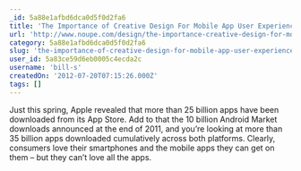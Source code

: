```yaml
---
_id: 5a88e1afbd6dca0d5f0d2fa6
title: 'The Importance of Creative Design For Mobile App User Experience'
url: 'http://www.noupe.com/design/the-importance-creative-design-for-mobile-app-user-experience.html'
category: 5a88e1afbd6dca0d5f0d2fa6
slug: 'the-importance-of-creative-design-for-mobile-app-user-experience'
user_id: 5a83ce59d6eb0005c4ecda2c
username: 'bill-s'
createdOn: '2012-07-20T07:15:26.000Z'
tags: []
---
```


Just this spring, Apple revealed that more than 25 billion apps have been downloaded from its App Store. Add to that the 10 billion Android Market downloads announced at the end of 2011, and you’re looking at more than 35 billion apps downloaded cumulatively across both platforms. Clearly, consumers love their smartphones and the mobile apps they can get on them – but they can’t love all the apps.
